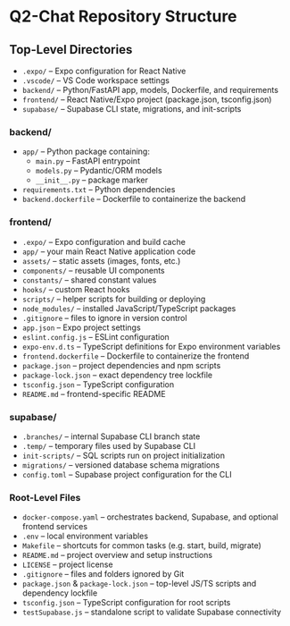 # Q2-Chat Repository Structure

## Top-Level Directories

- `.expo/` – Expo configuration for React Native
- `.vscode/` – VS Code workspace settings
- `backend/` – Python/FastAPI app, models, Dockerfile, and requirements
- `frontend/` – React Native/Expo project (package.json, tsconfig.json)
- `supabase/` – Supabase CLI state, migrations, and init-scripts

### backend/

- `app/` – Python package containing:
  - `main.py` – FastAPI entrypoint
  - `models.py` – Pydantic/ORM models
  - `__init__.py` – package marker
- `requirements.txt` – Python dependencies
- `backend.dockerfile` – Dockerfile to containerize the backend

### frontend/

- `.expo/` – Expo configuration and build cache
- `app/` – your main React Native application code
- `assets/` – static assets (images, fonts, etc.)
- `components/` – reusable UI components
- `constants/` – shared constant values
- `hooks/` – custom React hooks
- `scripts/` – helper scripts for building or deploying
- `node_modules/` – installed JavaScript/TypeScript packages
- `.gitignore` – files to ignore in version control
- `app.json` – Expo project settings
- `eslint.config.js` – ESLint configuration
- `expo-env.d.ts` – TypeScript definitions for Expo environment variables
- `frontend.dockerfile` – Dockerfile to containerize the frontend
- `package.json` – project dependencies and npm scripts
- `package-lock.json` – exact dependency tree lockfile
- `tsconfig.json` – TypeScript configuration
- `README.md` – frontend-specific README

### supabase/

- `.branches/` – internal Supabase CLI branch state
- `.temp/` – temporary files used by Supabase CLI
- `init-scripts/` – SQL scripts run on project initialization
- `migrations/` – versioned database schema migrations
- `config.toml` – Supabase project configuration for the CLI

### Root-Level Files

- `docker-compose.yaml` – orchestrates backend, Supabase, and optional frontend services
- `.env` – local environment variables
- `Makefile` – shortcuts for common tasks (e.g. start, build, migrate)
- `README.md` – project overview and setup instructions
- `LICENSE` – project license
- `.gitignore` – files and folders ignored by Git
- `package.json` & `package-lock.json` – top-level JS/TS scripts and dependency lockfile
- `tsconfig.json` – TypeScript configuration for root scripts
- `testSupabase.js` – standalone script to validate Supabase connectivity
